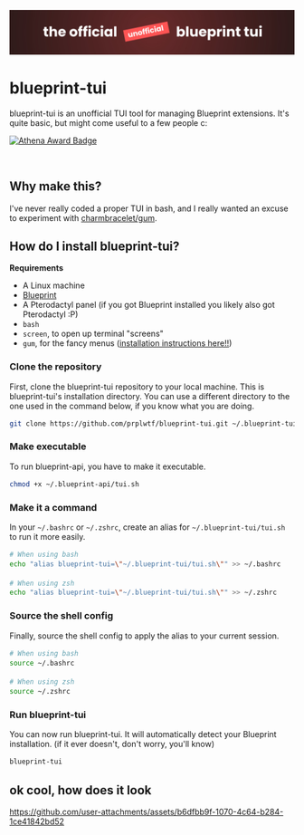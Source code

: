 ![blueprint-tui](blueprint-tui.jpg)

# blueprint-tui

blueprint-tui is an unofficial TUI tool for managing Blueprint extensions. It's quite basic, but might come useful to a few people c:

[![Athena Award Badge](https://img.shields.io/endpoint?url=https%3A%2F%2Faward.athena.hackclub.com%2Fapi%2Fbadge)](https://award.athena.hackclub.com?utm_source=readme)

<br/>

## Why make this?
I've never really coded a proper TUI in bash, and I really wanted an excuse to experiment with [charmbracelet/gum](https://github.com/charmbracelet/gum).

## How do I install blueprint-tui?

**Requirements**
- A Linux machine
- [Blueprint](https://blueprint.zip)
- A Pterodactyl panel (if you got Blueprint installed you likely also got Pterodactyl :P)
- `bash`
- `screen`, to open up terminal "screens"
- `gum`, for the fancy menus ([installation instructions here!!](https://github.com/charmbracelet/gum?tab=readme-ov-file#installation))

### Clone the repository

First, clone the blueprint-tui repository to your local machine. This is blueprint-tui's installation directory. You can use a different directory to the one used in the command below, if you know what you are doing.

```bash
git clone https://github.com/prplwtf/blueprint-tui.git ~/.blueprint-tui
```

### Make executable

To run blueprint-api, you have to make it executable.

```bash
chmod +x ~/.blueprint-api/tui.sh
```

### Make it a command

In your `~/.bashrc` or `~/.zshrc`, create an alias for `~/.blueprint-tui/tui.sh` to run it more easily.

```bash
# When using bash
echo "alias blueprint-tui=\"~/.blueprint-tui/tui.sh\"" >> ~/.bashrc

# When using zsh
echo "alias blueprint-tui=\"~/.blueprint-tui/tui.sh\"" >> ~/.zshrc
```

### Source the shell config

Finally, source the shell config to apply the alias to your current session.

```bash
# When using bash
source ~/.bashrc

# When using zsh
source ~/.zshrc
```

### Run blueprint-tui

You can now run blueprint-tui. It will automatically detect your Blueprint installation. (if it ever doesn't, don't worry, you'll know)

```bash
blueprint-tui
```

## ok cool, how does it look

https://github.com/user-attachments/assets/b6dfbb9f-1070-4c64-b284-1ce41842bd52

